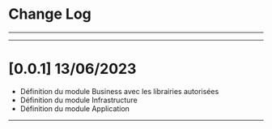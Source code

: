 # Change Log
_____

_____
# __[0.0.1]__  **13/06/2023**
* Définition du module Business avec les librairies autorisées
* Définition du module Infrastructure
* Définition du module Application
_____
